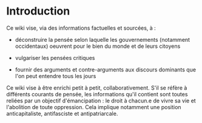 # Introduction

Ce wiki vise, via des informations factuelles et sourcées, à :

- déconstruire la pensée selon laquelle les gouvernements (notamment occidentaux) oeuvrent pour le bien du monde et de leurs citoyens

- vulgariser les pensées critiques

- fournir des arguments et contre-arguments aux discours dominants que l'on peut entendre tous les jours


Ce wiki vise à être enrichi petit à petit, collaborativement. S'il se réfère à différents courants de pensée, les informations qu'il contient sont toutes reliées par un objectif d'émancipation : le droit à chacun.e de vivre sa vie et l'abolition de toute oppression. Cela implique notamment une position anticapitaliste, antifasciste et antipatriarcale.